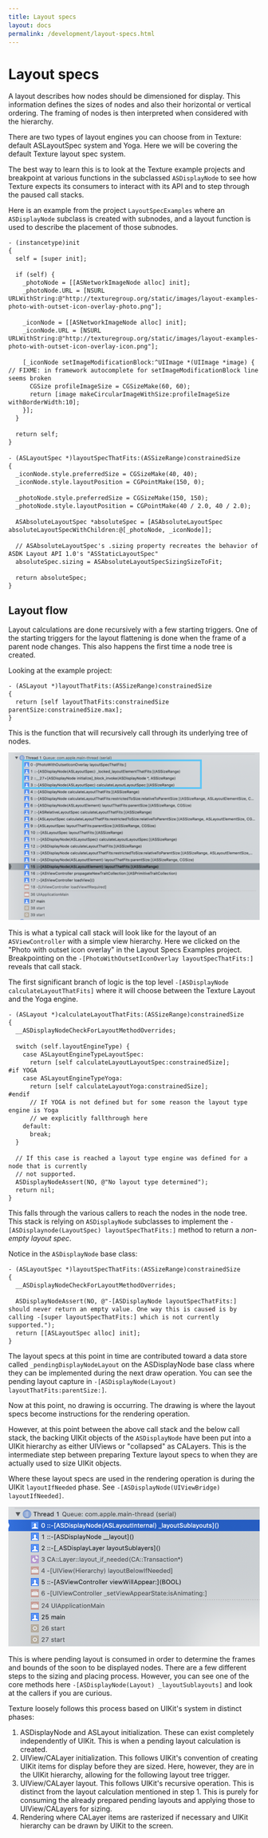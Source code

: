 ```yaml
---
title: Layout specs
layout: docs
permalink: /development/layout-specs.html
---
```


# Layout specs

A layout describes how nodes should be dimensioned for display. This information defines the sizes of nodes and also their horizontal or vertical ordering. The framing of nodes is then interpreted when considered with the hierarchy.

There are two types of layout engines you can choose from in Texture: default ASLayoutSpec system and Yoga. Here we will be covering the default Texture layout spec system.

The best way to learn this is to look at the Texture example projects and breakpoint at various functions in the subclassed `ASDisplayNode` to see how Texture expects its consumers to interact with its API and to step through the paused call stacks.

Here is an example from the project `LayoutSpecExamples` where an `ASDisplayNode` subclass is created with subnodes, and a layout function is used to describe the placement of those subnodes.

```
- (instancetype)init
{
  self = [super init];

  if (self) {
    _photoNode = [[ASNetworkImageNode alloc] init];
    _photoNode.URL = [NSURL URLWithString:@"http://texturegroup.org/static/images/layout-examples-photo-with-outset-icon-overlay-photo.png"];

    _iconNode = [[ASNetworkImageNode alloc] init];
    _iconNode.URL = [NSURL URLWithString:@"http://texturegroup.org/static/images/layout-examples-photo-with-outset-icon-overlay-icon.png"];

    [_iconNode setImageModificationBlock:^UIImage *(UIImage *image) {   // FIXME: in framework autocomplete for setImageModificationBlock line seems broken
      CGSize profileImageSize = CGSizeMake(60, 60);
      return [image makeCircularImageWithSize:profileImageSize withBorderWidth:10];
    }];
  }

  return self;
}

- (ASLayoutSpec *)layoutSpecThatFits:(ASSizeRange)constrainedSize
{
  _iconNode.style.preferredSize = CGSizeMake(40, 40);
  _iconNode.style.layoutPosition = CGPointMake(150, 0);

  _photoNode.style.preferredSize = CGSizeMake(150, 150);
  _photoNode.style.layoutPosition = CGPointMake(40 / 2.0, 40 / 2.0);

  ASAbsoluteLayoutSpec *absoluteSpec = [ASAbsoluteLayoutSpec absoluteLayoutSpecWithChildren:@[_photoNode, _iconNode]];

  // ASAbsoluteLayoutSpec's .sizing property recreates the behavior of ASDK Layout API 1.0's "ASStaticLayoutSpec"
  absoluteSpec.sizing = ASAbsoluteLayoutSpecSizingSizeToFit;

  return absoluteSpec;
}
```

## Layout flow

Layout calculations are done recursively with a few starting triggers. One of the starting triggers for the layout flattening is done when the frame of a parent node changes. This also happens the first time a node tree is created.

Looking at the example project:

```
- (ASLayout *)layoutThatFits:(ASSizeRange)constrainedSize
{
  return [self layoutThatFits:constrainedSize parentSize:constrainedSize.max];
}
```

This is the function that will recursively call through its underlying tree of nodes.

![layoutcallstack1](/docs/static/images/development/layoutspecs1.png)

This is what a typical call stack will look like for the layout of an `ASViewController` with a simple view hierarchy. Here we clicked on the "Photo with outset icon overlay" in the Layout Specs Examples project. Breakpointing on the `-[PhotoWithOutsetIconOverlay layoutSpecThatFits:]` reveals that call stack.

The first significant branch of logic is the top level `-[ASDisplayNode calculateLayoutThatFits]` where it will choose between the Texture Layout and the Yoga engine.

```
- (ASLayout *)calculateLayoutThatFits:(ASSizeRange)constrainedSize
{
  __ASDisplayNodeCheckForLayoutMethodOverrides;

  switch (self.layoutEngineType) {
    case ASLayoutEngineTypeLayoutSpec:
      return [self calculateLayoutLayoutSpec:constrainedSize];
#if YOGA
    case ASLayoutEngineTypeYoga:
      return [self calculateLayoutYoga:constrainedSize];
#endif
      // If YOGA is not defined but for some reason the layout type engine is Yoga
      // we explicitly fallthrough here
    default:
      break;
  }

  // If this case is reached a layout type engine was defined for a node that is currently
  // not supported.
  ASDisplayNodeAssert(NO, @"No layout type determined");
  return nil;
}
```

This falls through the various callers to reach the nodes in the node tree. This stack is relying on `ASDisplayNode` subclasses to implement the `-[ASDisplaynode(LayoutSpec) layoutSpecThatFits:]` method to return a *non-empty layout spec*.

Notice in the `ASDisplayNode` base class:

```
- (ASLayoutSpec *)layoutSpecThatFits:(ASSizeRange)constrainedSize
{
  __ASDisplayNodeCheckForLayoutMethodOverrides;

  ASDisplayNodeAssert(NO, @"-[ASDisplayNode layoutSpecThatFits:] should never return an empty value. One way this is caused is by calling -[super layoutSpecThatFits:] which is not currently supported.");
  return [[ASLayoutSpec alloc] init];
}
```

The layout specs at this point in time are contributed toward a data store called `_pendingDisplayNodeLayout` on the ASDisplayNode base class where they can be implemented during the next draw operation. You can see the pending layout capture in `-[ASDisplayNode(Layout) layoutThatFits:parentSize:]`.

Now at this point, no drawing is occurring. The drawing is where the layout specs become instructions for the rendering operation.

However, at this point between the above call stack and the below call stack, the backing UIKit objects of the `ASDisplayNode` have been put into a UIKit hierarchy as either UIViews or "collapsed" as CALayers. This is the intermediate step between preparing Texture layout specs to when they are actually used to size UIKit objects.

Where these layout specs are used in the rendering operation is during the UIKit `layoutIfNeeded` phase. See `-[ASDisplayNode(UIViewBridge) layoutIfNeeded]`.

![layoutcallstack2](/docs/static/images/development/layoutspecs2.png)

This is where pending layout is consumed in order to determine the frames and bounds of the soon to be displayed nodes. There are a few different steps to the sizing and placing process. However, you can see one of the core methods here `-[ASDisplayNode(Layout) _layoutSublayouts]` and look at the callers if you are curious.

Texture loosely follows this process based on UIKit's system in distinct phases:
1. ASDisplayNode and ASLayout initialization. These can exist completely independently of UIKit. This is when a pending layout calculation is created.
2. UIView/CALayer initialization. This follows UIKit's convention of creating UIKit items for display before they are sized. Here, however, they are in the UIKit hierarchy, allowing for the following layout tree trigger.
3. UIView/CALayer layout. This follows UIKit's recursive operation. This is distinct from the layout calculation mentioned in step 1. This is purely for consuming the already prepared pending layouts and applying those to UIView/CALayers for sizing.
4. Rendering where CALayer items are rasterized if necessary and UIKit hierarchy can be drawn by UIKit to the screen.
